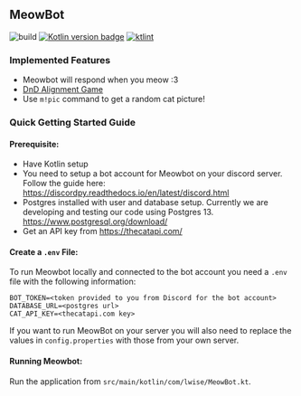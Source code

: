 ## MeowBot
![build](https://github.com/lwise/meowbot/workflows/MeowBot%20CI/badge.svg) [![Kotlin version badge](https://img.shields.io/badge/kotlin-1.4.0-blue.svg)](http://kotlinlang.org/) [![ktlint](https://img.shields.io/badge/code%20style-%E2%9D%A4-FF4081.svg)](https://ktlint.github.io/)


### Implemented Features
- Meowbot will respond when you meow :3
- [DnD Alignment Game](https://github.com/lwise/meowbot/wiki/Meowbot---DnD-Alignment-Game)
- Use `m!pic` command to get a random cat picture! 

### Quick Getting Started Guide

#### Prerequisite:
- Have Kotlin setup
- You need to setup a bot account for Meowbot on your discord server. Follow the guide here: https://discordpy.readthedocs.io/en/latest/discord.html
- Postgres installed with user and database setup. Currently we are developing and testing our code using Postgres 13. https://www.postgresql.org/download/
- Get an API key from https://thecatapi.com/

#### Create a `.env` File:
To run Meowbot locally and connected to the bot account you need a `.env` file with the following information:

```
BOT_TOKEN=<token provided to you from Discord for the bot account>
DATABASE_URL=<postgres url>
CAT_API_KEY=<thecatapi.com key>
```

If you want to run MeowBot on your server you will also need to replace the values in `config.properties` with those from your own server.

#### Running Meowbot:
Run the application from `src/main/kotlin/com/lwise/MeowBot.kt`. 
